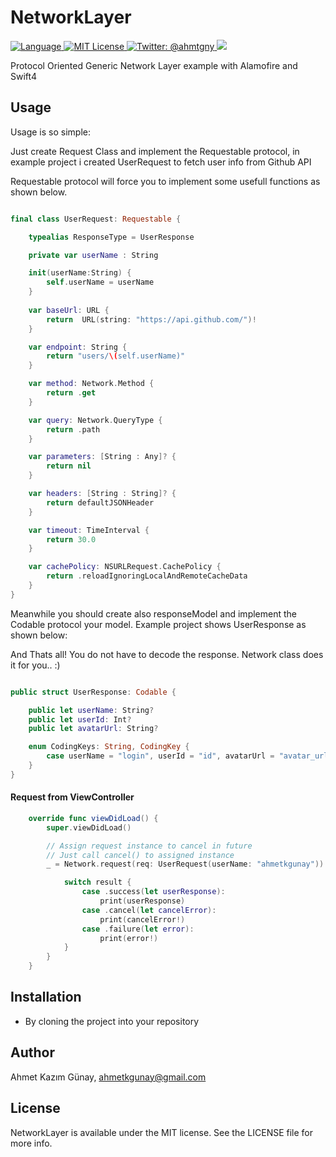 # NetworkLayer
<p align="left">
<a href="https://swift.org">
<img src="http://img.shields.io/badge/Swift-4.0-brightgreen.svg" alt="Language">
</a>  <a href="https://github.com/ahmetkgunay/NetworkLayer/blob/master/LICENSE">
<img src="https://img.shields.io/badge/license-MIT-blue.svg" alt="MIT License">
</a>
<a href="https://twitter.com/ahmtgny">
<img src="https://img.shields.io/badge/contact-@ahmtgny-blue.svg?style=flat" alt="Twitter: @ahmtgny" />
</a>
<a href="https://github.com/Alamofire/Alamofire">
<img src="https://img.shields.io/badge/dependency-Alamofire-blue.svg">
</a>
</p>

Protocol Oriented Generic Network Layer example with Alamofire and Swift4

## Usage

Usage is so simple:

Just create Request Class and implement the Requestable protocol, in example project i created UserRequest to fetch user info from Github API

Requestable protocol will force you to implement some usefull functions as shown below.


```swift

final class UserRequest: Requestable {

    typealias ResponseType = UserResponse

    private var userName : String

    init(userName:String) {
        self.userName = userName
    }
    
    var baseUrl: URL {
        return  URL(string: "https://api.github.com/")!
    }

    var endpoint: String {
        return "users/\(self.userName)"
    }

    var method: Network.Method {
        return .get
    }

    var query: Network.QueryType {
        return .path
    }

    var parameters: [String : Any]? {
        return nil
    }

    var headers: [String : String]? {
        return defaultJSONHeader
    }

    var timeout: TimeInterval {
        return 30.0
    }

    var cachePolicy: NSURLRequest.CachePolicy {
        return .reloadIgnoringLocalAndRemoteCacheData
    }
}

```

Meanwhile you should create also responseModel and implement the Codable protocol your model. Example project shows UserResponse as shown below:

And Thats all! You do not have to decode the response. Network class does it for you.. :)

```swift

public struct UserResponse: Codable {

    public let userName: String?
    public let userId: Int?
    public let avatarUrl: String?

    enum CodingKeys: String, CodingKey {
        case userName = "login", userId = "id", avatarUrl = "avatar_url"
    }
}


```

#### Request from ViewController

```swift
    override func viewDidLoad() {
        super.viewDidLoad()

        // Assign request instance to cancel in future
        // Just call cancel() to assigned instance
        _ = Network.request(req: UserRequest(userName: "ahmetkgunay")) { (result) in

            switch result {
                case .success(let userResponse):
                    print(userResponse)
                case .cancel(let cancelError):
                    print(cancelError!)
                case .failure(let error):
                    print(error!)
            }
        }
    }

```

## Installation

- By cloning the project into your repository


## Author

Ahmet Kazım Günay, ahmetkgunay@gmail.com

## License

NetworkLayer is available under the MIT license. See the LICENSE file for more info.


